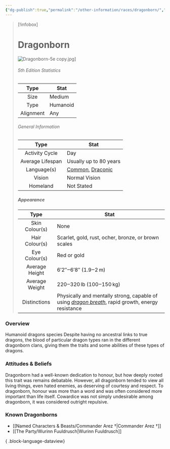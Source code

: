 ```yaml
---
{"dg-publish":true,"permalink":"/other-information/races/dragonborn/","updated":"2025-06-10T19:10:49.871+01:00"}
---
```



 >[!infobox]
> 
> #  Dragonborn
> ![Dragonborn-5e copy.jpg](/img/user/Admin/Attachments/Dragonborn-5e%20copy.jpg)]
> ###### 5th Edition Statistics
> 
>  Type | Stat |
> :----: | --- |
>  Size | Medium |
>  Type | Humanoid |
>  Alignment | Any |
>  
> ###### General Information
> Type | Stat |
>  :----: | --- |
>  Activity Cycle | Day |
>  Average Lifespan | Usually up to 80 years |
>  Language(s) | [Common](https://forgottenrealms.fandom.com/wiki/Common "Common"), [Draconic](https://forgottenrealms.fandom.com/wiki/Draconic_language "Draconic language") |
>  Vision | Normal Vision |
>  Homeland | Not Stated |
>
>##### Appearance
> Type | Stat |
>  :----: | --- |
>  Skin Colour(s) | None |
>  Hair Colour(s) | Scarlet, gold, rust, ocher, bronze, or brown scales |
>  Eye Colour(s) | Red or gold |
>  Average Height | 6′2″‒6′8″ (1.9‒2 m) |
>  Average Weight | 220‒320 lb (100‒150 kg) |
>  Distinctions | Physically and mentally strong, capable of using _[dragon breath](https://forgottenrealms.fandom.com/wiki/Dragon_breath "Dragon breath")_, rapid growth, energy resistance |


### Overview
Humanoid dragons species Despite having no ancestral links to true dragons, the blood of particular dragon types ran in the different dragonborn clans, giving them the traits and some abilities of these types of dragons. 

### Attitudes & Beliefs
Dragonborn had a well-known dedication to honour, but how deeply rooted this trait was remains debatable. However, all dragonborn tended to view all living things, even hated enemies, as deserving of courtesy and respect. To dragonborn, honour was more than a word and was often considered more important than life itself. Cowardice was not simply undesirable among dragonborn, it was considered outright repulsive.

### Known Dragonborns
- [[Named Characters & Beasts/Commander Arez †\|Commander Arez †]]
- [[The Party/Wurinn Fuuldrusch\|Wurinn Fuuldrusch]]

{ .block-language-dataview}
